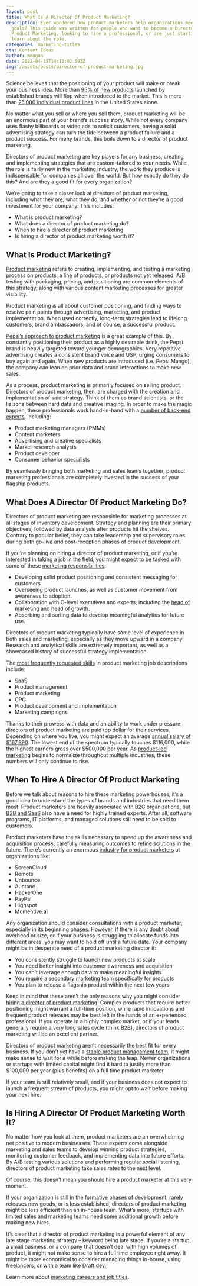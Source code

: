 ```yaml
---
layout: post
title: What Is A Director Of Product Marketing?
description: Ever wondered how product marketers help organizations meet their
  goals? This guide was written for people who want to become a Director of
  Product Marketing, looking to hire a professional, or are just starting to
  learn about the role.
categories: marketing-titles
cta: Content Ideas
author: meagan
date: 2022-04-15T14:13:02.593Z
img: /assets/posts/director-of-product-marketing.jpg
---
```

Science believes that the positioning of your product will make or break your business idea. More than [95% of new products](http://kapost.com/b/b2b-product-marketing-infographic/) launched by established brands will flop when introduced to the market. This is more than [25,000 individual product lines](https://www.inc.com/marc-emmer/95-percent-of-new-products-fail-here-are-6-steps-to-make-sure-yours-dont.html) in the United States alone.

No matter what you sell or where you sell them, product marketing will be an enormous part of your brand’s success story. While not every company uses flashy billboards or video ads to solicit customers, having a solid advertising strategy can turn the tide between a product failure and a product success. For many brands, this boils down to a director of product marketing.

Directors of product marketing are key players for any business, creating and implementing strategies that are custom-tailored to your needs. While the role is fairly new in the marketing industry, the work they produce is indispensable for companies all over the world. But how exactly do they do this? And are they a good fit for every organization?

We’re going to take a closer look at directors of product marketing, including what they are, what they do, and whether or not they’re a good investment for your company. This includes:

* What is product marketing?
* What does a director of product marketing do?
* When to hire a director of product marketing
* Is hiring a director of product marketing worth it?

## What Is Product Marketing?

[Product marketing](https://www.zippia.com/director-product-marketing-jobs) refers to creating, implementing, and testing a marketing process on products, a line of products, or products not yet released. A/B testing with packaging, pricing, and positioning are common elements of this strategy, along with various content marketing processes for greater visibility.

Product marketing is all about customer positioning, and finding ways to resolve pain points through advertising, marketing, and product implementation. When used correctly, long-term strategies lead to lifelong customers, brand ambassadors, and of course, a successful product.[](https://blog.hubspot.com/marketing/product-marketing)

[Pepsi’s approach to product marketing](https://blog.hubspot.com/marketing/product-marketing) is a great example of this. By constantly positioning their product as a highly desirable drink, the Pepsi brand is heavily targeted toward younger demographics. Very repetitive advertising creates a consistent brand voice and USP, urging consumers to buy again and again. When new products are introduced (i.e. Pepsi Mango), the company can lean on prior data and brand interactions to make new sales.

As a process, product marketing is primarily focused on selling product. Directors of product marketing, then, are charged with the creation and implementation of said strategy. Think of them as brand scientists, or the liaisons between hard data and creative imaging. In order to make the magic happen, these professionals work hand-in-hand with a [number of back-end experts](localwise.com/a/313-21-types-of-marketing-jobs-to-unleash-your-creative-side), including:

* Product marketing managers (PMMs)
* Content marketers
* Advertising and creative specialists
* Market research analysts
* Product developer
* Consumer behavior specialists

By seamlessly bringing both marketing and sales teams together, product marketing professionals are completely invested in the success of your flagship products.

## What Does A Director Of Product Marketing Do?

Directors of product marketing are responsible for marketing processes at all stages of inventory development. Strategy and planning are their primary objectives, followed by data analysis after products hit the shelves. Contrary to popular belief, they can take leadership and supervisory roles during both go-live and post-reception phases of product development.

If you’re planning on hiring a director of product marketing, or if you’re interested in taking a job in the field, you might expect to be tasked with some of these [marketing responsibilities](https://www.cleverism.com/job-profiles/director-product-marketing/):

* Developing solid product positioning and consistent messaging for customers.
* Overseeing product launches, as well as customer movement from awareness to adoption.
* Collaboration with C-level executives and experts, including the [head of marketing](https://draft.dev/learn/what-is-a-head-of-marketing) and [head of growth](https://draft.dev/learn/what-is-a-head-of-growth).
* Absorbing and sorting data to develop meaningful analytics for future use.

Directors of product marketing typically have some level of experience in both sales and marketing, especially as they move upward in a company. Research and analytical skills are extremely important, as well as a showcased history of successful strategy implementation.

The [most frequently requested skills](https://www.ziprecruiter.com/Career/Director-of-Product-Marketing/Resume-Keywords-and-Skills) in product marketing job descriptions include:

* SaaS
* Product management
* Product marketing
* CPG
* Product development and implementation
* Marketing campaigns

Thanks to their prowess with data and an ability to work under pressure, directors of product marketing are paid top dollar for their services. Depending on where you live, you might expect an average [annual salary of $167,390](https://builtin.com/salaries/product/director-of-product-marketing). The lowest end of the spectrum typically touches $116,000, while the highest earners gross over $500,000 per year. As [product-led marketing](https://www.forbes.com/sites/forbescommunicationscouncil/2021/09/21/marketing-in-an-era-of-product-led-growth/?sh=661827be7831) begins to normalize throughout multiple industries, these numbers will only continue to rise.

## When To Hire A Director Of Product Marketing

Before we talk about reasons to hire these marketing powerhouses, it’s a good idea to understand the types of brands and industries that need them most.
Product marketers are heavily associated with B2C organizations, but [B2B and SaaS](https://blog.hubspot.com/marketing/what-is-product-marketing) also have a need for highly trained experts. After all, software programs, IT platforms, and managed solutions still need to be sold to customers. 

Product marketers have the skills necessary to speed up the awareness and acquisition process, carefully measuring outcomes to refine solutions in the future. There’s currently an enormous [industry for product marketers](https://cxl.com/blog/top-product-marketers-advice/) at organizations like:

* ScreenCloud
* Remote
* Unbounce
* Auctane
* HackerOne
* PayPal 
* Highspot
* Momentive.ai

Any organization should consider consultations with a product marketer, especially in its beginning phases. However, if there is any doubt about overhead or size, or if your business is struggling to allocate funds into different areas, you may want to hold off until a future date.
Your company might be in desperate need of a product marketing director if:

* You consistently struggle to launch new products at scale
* You need better insight into customer awareness and acquisition
* You can’t leverage enough data to make meaningful insights
* You require a secondary marketing team specifically for products
* You plan to release a flagship product within the next few years

Keep in mind that these aren’t the only reasons why you might consider [hiring a director of product marketing](https://www.linkedin.com/pulse/6-signs-you-need-hire-product-marketer-your-startup-poornima-mohandas/). Complex products that require better positioning might warrant a full-time position, while rapid innovations and frequent product releases may be best left in the hands of an experienced professional. If you operate in a highly complex market, or if your leads generally require a very long sales cycle (think B2B), directors of product marketing will be an excellent partner.

Directors of product marketing aren’t necessarily the best fit for every business. If you don’t yet have a [stable product management team](https://www.productschool.com/blog/product-management-2/why-your-startup-needs-a-product-manager/), it might make sense to wait for a while before making the leap. Newer organizations or startups with limited capital might find it hard to justify more than $100,000 per year (plus benefits) on a full time product marketer. 

If your team is still relatively small, and if your business does not expect to launch a frequent stream of products, you might opt to wait before making your next hire. 

## Is Hiring A Director Of Product Marketing Worth It?

No matter how you look at them, product marketers are an overwhelming net positive to modern businesses. These experts come alongside marketing and sales teams to develop winning product strategies, monitoring customer feedback, and implementing data into future efforts. By A/B testing various solutions and performing regular social listening, directors of product marketing take sales rates to the next level.

Of course, this doesn’t mean you should hire a product marketer at this very moment.

If your organization is still in the formative phases of development, rarely releases new goods, or is less established, directors of product marketing might be less efficient than an in-house team. What’s more, startups with limited sales and marketing teams need some additional growth before making new hires.

It’s clear that a director of product marketing is a powerful element of any late stage marketing strategy – keyword being late stage. If you’re a startup, a small business, or a company that doesn’t deal with high volumes of product, it might not make sense to hire a full time employee right away. It might be more economical to consider managing things in-house, using freelancers, or with a team like [Draft.dev](https://www.draft.dev). 

Learn more about [marketing careers and job titles](https://draft.dev/learn/marketing-titles/).